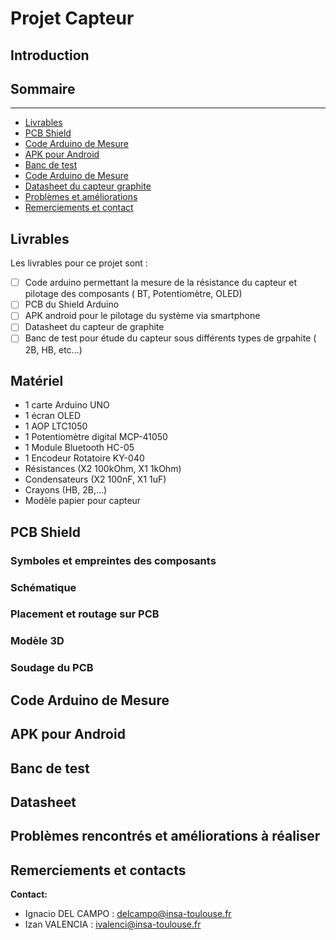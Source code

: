 ﻿# **Projet Capteur**

## Introduction 

## Sommaire

***
  - [Livrables](#livrables)
  - [PCB Shield](#pcb-shield)
  - [Code Arduino de Mesure](#code-arduino-de-mesure)
  - [APK pour Android](#apk-pour-android)
  - [Banc de test](#banc-de-test)
  - [Code Arduino de Mesure](#code-arduino-de-mesure)
  - [Datasheet du capteur graphite](#datasheet-du-capteur-graphite)
  - [Problèmes et améliorations](#problèmes-et-améliorations)
  - [Remerciements et contact](#remerciements-et-contacts)

## Livrables

Les livrables pour ce projet sont :
 - [ ] Code arduino permettant la mesure de la résistance du capteur et pilotage des composants ( BT, Potentiomètre, OLED)
 - [ ] PCB du Shield Arduino
 - [ ] APK android pour le pilotage du système via smartphone
 - [ ] Datasheet du capteur de graphite
 - [ ] Banc de test pour étude du capteur sous différents types de grpahite ( 2B, HB, etc...)

## Matériel

 - 1 carte Arduino UNO
 - 1 écran OLED
 - 1 AOP LTC1050
 - 1 Potentiomètre digital MCP-41050
 - 1 Module Bluetooth HC-05
 - 1 Encodeur Rotatoire KY-040
 - Résistances (X2 100kOhm, X1 1kOhm)
 - Condensateurs (X2 100nF, X1 1uF)
 - Crayons (HB, 2B,...)
 - Modèle papier pour capteur

## PCB Shield

### Symboles et empreintes des composants

### Schématique

### Placement et routage sur PCB

### Modèle 3D

### Soudage du PCB

## Code Arduino de Mesure

## APK pour Android

## Banc de test

## Datasheet

## Problèmes rencontrés et améliorations à réaliser

## Remerciements et contacts


**Contact:**
 - Ignacio DEL CAMPO : delcampo@insa-toulouse.fr
 - Izan VALENCIA : ivalenci@insa-toulouse.fr


